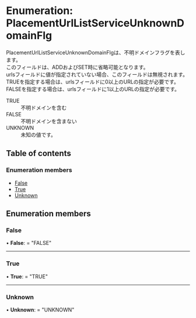 # Enumeration: PlacementUrlListServiceUnknownDomainFlg


<div lang=\"ja\"> PlacementUrlListServiceUnknownDomainFlgは、不明ドメインフラグを表します。<br> このフィールドは、ADDおよびSET時に省略可能となります。<br> urlsフィールドに値が指定されていない場合、このフィールドは無視されます。<br> TRUEを指定する場合は、urlsフィールドに0以上のURLの指定が必要です。<br> FALSEを指定する場合は、urlsフィールドに1以上のURLの指定が必要です。 </div>  <dl class=term>   <dt class=\"term__item\">TRUE</dt>   <dd class=\"term__desc\"><span lang=\"ja\">不明ドメインを含む</span></dd>   <dt class=\"term__item\">FALSE</dt>   <dd class=\"term__desc\"><span lang=\"ja\">不明ドメインを含まない</span></dd>   <dt class=\"term__item\">UNKNOWN</dt>   <dd class=\"term__desc\"><span lang=\"ja\">未知の値です。</span></dd> </dl>

## Table of contents

### Enumeration members

- [False](placementurllistserviceunknowndomainflg.md#false)
- [True](placementurllistserviceunknowndomainflg.md#true)
- [Unknown](placementurllistserviceunknowndomainflg.md#unknown)

## Enumeration members

### False

• **False**: = "FALSE"

___

### True

• **True**: = "TRUE"

___

### Unknown

• **Unknown**: = "UNKNOWN"
